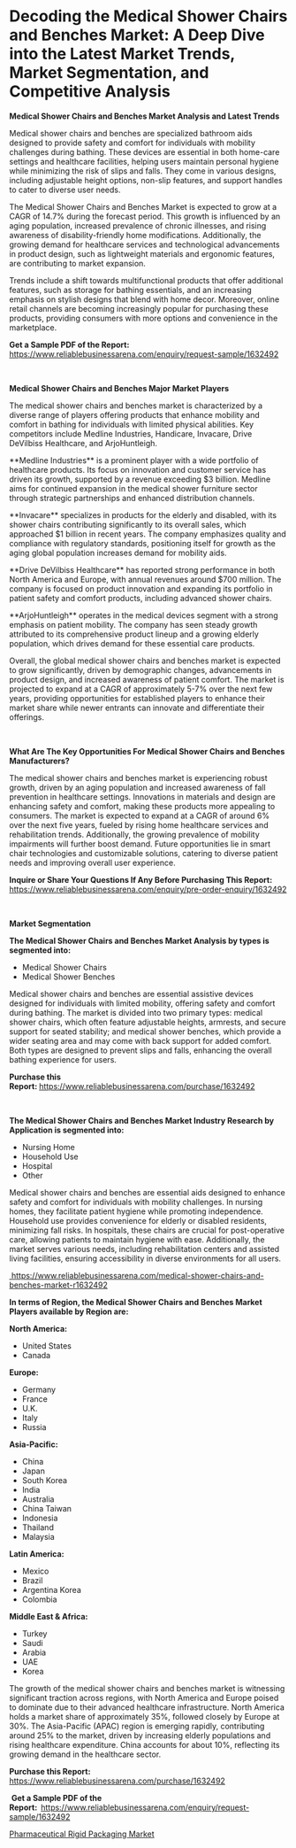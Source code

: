 <p><h1>Decoding the Medical Shower Chairs and Benches Market: A Deep Dive into the Latest Market Trends, Market Segmentation, and Competitive Analysis</h1></p><p><strong>Medical Shower Chairs and Benches Market Analysis and Latest Trends</strong></p>
<p><p>Medical shower chairs and benches are specialized bathroom aids designed to provide safety and comfort for individuals with mobility challenges during bathing. These devices are essential in both home-care settings and healthcare facilities, helping users maintain personal hygiene while minimizing the risk of slips and falls. They come in various designs, including adjustable height options, non-slip features, and support handles to cater to diverse user needs.</p><p>The Medical Shower Chairs and Benches Market is expected to grow at a CAGR of 14.7% during the forecast period. This growth is influenced by an aging population, increased prevalence of chronic illnesses, and rising awareness of disability-friendly home modifications. Additionally, the growing demand for healthcare services and technological advancements in product design, such as lightweight materials and ergonomic features, are contributing to market expansion. </p><p>Trends include a shift towards multifunctional products that offer additional features, such as storage for bathing essentials, and an increasing emphasis on stylish designs that blend with home decor. Moreover, online retail channels are becoming increasingly popular for purchasing these products, providing consumers with more options and convenience in the marketplace.</p></p>
<p><strong>Get a Sample PDF of the Report:&nbsp;</strong> <a href="https://www.reliablebusinessarena.com/enquiry/request-sample/1632492?utm_campaign=2515&utm_medium=2&utm_source=Github&utm_content=ia&utm_term=30032025&utm_id=medical-shower-chairs-and-benches">https://www.reliablebusinessarena.com/enquiry/request-sample/1632492</a></p>
<p>&nbsp;</p>
<p><strong>Medical Shower Chairs and Benches Major Market Players</strong></p>
<p><p>The medical shower chairs and benches market is characterized by a diverse range of players offering products that enhance mobility and comfort in bathing for individuals with limited physical abilities. Key competitors include Medline Industries, Handicare, Invacare, Drive DeVilbiss Healthcare, and ArjoHuntleigh.</p><p>**Medline Industries** is a prominent player with a wide portfolio of healthcare products. Its focus on innovation and customer service has driven its growth, supported by a revenue exceeding $3 billion. Medline aims for continued expansion in the medical shower furniture sector through strategic partnerships and enhanced distribution channels.</p><p>**Invacare** specializes in products for the elderly and disabled, with its shower chairs contributing significantly to its overall sales, which approached $1 billion in recent years. The company emphasizes quality and compliance with regulatory standards, positioning itself for growth as the aging global population increases demand for mobility aids.</p><p>**Drive DeVilbiss Healthcare** has reported strong performance in both North America and Europe, with annual revenues around $700 million. The company is focused on product innovation and expanding its portfolio in patient safety and comfort products, including advanced shower chairs.</p><p>**ArjoHuntleigh** operates in the medical devices segment with a strong emphasis on patient mobility. The company has seen steady growth attributed to its comprehensive product lineup and a growing elderly population, which drives demand for these essential care products.</p><p>Overall, the global medical shower chairs and benches market is expected to grow significantly, driven by demographic changes, advancements in product design, and increased awareness of patient comfort. The market is projected to expand at a CAGR of approximately 5-7% over the next few years, providing opportunities for established players to enhance their market share while newer entrants can innovate and differentiate their offerings.</p></p>
<p>&nbsp;</p>
<p><strong>What Are The Key Opportunities For Medical Shower Chairs and Benches Manufacturers?</strong></p>
<p><p>The medical shower chairs and benches market is experiencing robust growth, driven by an aging population and increased awareness of fall prevention in healthcare settings. Innovations in materials and design are enhancing safety and comfort, making these products more appealing to consumers. The market is expected to expand at a CAGR of around 6% over the next five years, fueled by rising home healthcare services and rehabilitation trends. Additionally, the growing prevalence of mobility impairments will further boost demand. Future opportunities lie in smart chair technologies and customizable solutions, catering to diverse patient needs and improving overall user experience.</p></p>
<p><strong>Inquire or Share Your Questions If Any Before Purchasing This Report:</strong> <a href="https://www.reliablebusinessarena.com/enquiry/pre-order-enquiry/1632492?utm_campaign=2515&utm_medium=2&utm_source=Github&utm_content=ia&utm_term=30032025&utm_id=medical-shower-chairs-and-benches">https://www.reliablebusinessarena.com/enquiry/pre-order-enquiry/1632492</a></p>
<p>&nbsp;</p>
<p><strong>Market Segmentation</strong></p>
<p><strong>The Medical Shower Chairs and Benches Market Analysis by types is segmented into:</strong></p>
<p><ul><li>Medical Shower Chairs</li><li>Medical Shower Benches</li></ul></p>
<p><p>Medical shower chairs and benches are essential assistive devices designed for individuals with limited mobility, offering safety and comfort during bathing. The market is divided into two primary types: medical shower chairs, which often feature adjustable heights, armrests, and secure support for seated stability; and medical shower benches, which provide a wider seating area and may come with back support for added comfort. Both types are designed to prevent slips and falls, enhancing the overall bathing experience for users.</p></p>
<p><strong>Purchase this Report:&nbsp;</strong><a href="https://www.reliablebusinessarena.com/purchase/1632492?utm_campaign=2515&utm_medium=2&utm_source=Github&utm_content=ia&utm_term=30032025&utm_id=medical-shower-chairs-and-benches">https://www.reliablebusinessarena.com/purchase/1632492</a></p>
<p>&nbsp;</p>
<p><strong>The Medical Shower Chairs and Benches Market Industry Research by Application is segmented into:</strong></p>
<p><ul><li>Nursing Home</li><li>Household Use</li><li>Hospital</li><li>Other</li></ul></p>
<p><p>Medical shower chairs and benches are essential aids designed to enhance safety and comfort for individuals with mobility challenges. In nursing homes, they facilitate patient hygiene while promoting independence. Household use provides convenience for elderly or disabled residents, minimizing fall risks. In hospitals, these chairs are crucial for post-operative care, allowing patients to maintain hygiene with ease. Additionally, the market serves various needs, including rehabilitation centers and assisted living facilities, ensuring accessibility in diverse environments for all users.</p></p>
<p><a href="https://www.reliablebusinessarena.com/medical-shower-chairs-and-benches-market-r1632492?utm_campaign=2515&utm_medium=2&utm_source=Github&utm_content=ia&utm_term=30032025&utm_id=medical-shower-chairs-and-benches">&nbsp;https://www.reliablebusinessarena.com/medical-shower-chairs-and-benches-market-r1632492</a></p>
<p><strong>In terms of Region, the Medical Shower Chairs and Benches Market Players available by Region are:</strong></p>
<p>
    <p> <strong> North America: </strong>
        <ul>
            <li>United States</li>
            <li>Canada</li>
        </ul>
        </p> 
    <p> <strong> Europe: </strong>
        <ul>
            <li>Germany</li>
            <li>France</li>
            <li>U.K.</li>
            <li>Italy</li>
            <li>Russia</li>
        </ul>
        </p> 
    <p> <strong> Asia-Pacific: </strong>
        <ul>
            <li>China</li>
            <li>Japan</li>
            <li>South Korea</li>
            <li>India</li>
            <li>Australia</li>
            <li>China Taiwan</li>
            <li>Indonesia</li>
            <li>Thailand</li>
            <li>Malaysia</li>
        </ul>
        </p> 
    <p> <strong> Latin America: </strong>
        <ul>
            <li>Mexico</li>
            <li>Brazil</li>
            <li>Argentina Korea</li>
            <li>Colombia</li>
        </ul>
        </p> 
    <p> <strong> Middle East & Africa: </strong>
        <ul>
            <li>Turkey</li>
            <li>Saudi</li>
            <li>Arabia</li>
            <li>UAE</li>
            <li>Korea</li>
        </ul>
    </p>
    </p>
<p><p>The growth of the medical shower chairs and benches market is witnessing significant traction across regions, with North America and Europe poised to dominate due to their advanced healthcare infrastructure. North America holds a market share of approximately 35%, followed closely by Europe at 30%. The Asia-Pacific (APAC) region is emerging rapidly, contributing around 25% to the market, driven by increasing elderly populations and rising healthcare expenditure. China accounts for about 10%, reflecting its growing demand in the healthcare sector.</p></p>
<p><strong>Purchase this Report: </strong><a href="https://www.reliablebusinessarena.com/purchase/1632492?utm_campaign=2515&utm_medium=2&utm_source=Github&utm_content=ia&utm_term=30032025&utm_id=medical-shower-chairs-and-benches">https://www.reliablebusinessarena.com/purchase/1632492</a></p>
<p>&nbsp;<strong>Get a Sample PDF of the Report:&nbsp;&nbsp;</strong><a href="https://www.reliablebusinessarena.com/enquiry/request-sample/1632492?utm_campaign=2515&utm_medium=2&utm_source=Github&utm_content=ia&utm_term=30032025&utm_id=medical-shower-chairs-and-benches">https://www.reliablebusinessarena.com/enquiry/request-sample/1632492</a></p>
<p><strong></strong></p>
<p><p><a href="https://github.com/barnickclara79/Market-Research-Report-List-1/blob/main/pharmaceutical-rigid-packaging-market.md?utm_campaign=2515&utm_medium=2&utm_source=Github&utm_content=ia&utm_term=30032025&utm_id=medical-shower-chairs-and-benches">Pharmaceutical Rigid Packaging Market</a></p></p>